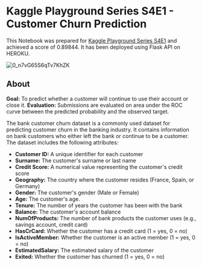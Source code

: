 # Kaggle Playground Series S4E1 - Customer Churn Prediction

This Notebook was prepared for [Kaggle Playground Series S4E1](https://www.kaggle.com/competitions/playground-series-s4e1/overview) and achieved a score of 0.89844. It has been deployed using Flask API on HEROKU.

![0_n7vG65S6qTv7KhZK](https://github.com/denizzunlu/Bank-Customer-Churn-Prediction/assets/123365405/e02673ff-91e0-489c-be52-ce28c39daf72)

## About


**Goal:** To predict whether a customer will continue to use their account or close it.
**Evaluation:** Submissions are evaluated on area under the ROC curve between the predicted probability and the observed target.


The bank customer churn dataset is a commonly used dataset for predicting customer churn in the banking industry. It contains information on bank customers who either left the bank or continue to be a customer. The dataset includes the following attributes:

- **Customer ID:** A unique identifier for each customer
- **Surname:** The customer's surname or last name
- **Credit Score:** A numerical value representing the customer's credit score
- **Geography:** The country where the customer resides (France, Spain, or Germany)
- **Gender:** The customer's gender (Male or Female)
- **Age:** The customer's age.
- **Tenure:** The number of years the customer has been with the bank
- **Balance:** The customer's account balance
- **NumOfProducts:** The number of bank products the customer uses (e.g., savings account, credit card)
- **HasCrCard:** Whether the customer has a credit card (1 = yes, 0 = no)
- **IsActiveMember:** Whether the customer is an active member (1 = yes, 0 = no)
- **EstimatedSalary:** The estimated salary of the customer
- **Exited:** Whether the customer has churned (1 = yes, 0 = no)
